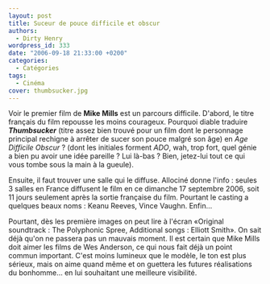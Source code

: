 ```yaml
---
layout: post
title: Suceur de pouce difficile et obscur
authors:
  - Dirty Henry
wordpress_id: 333
date: "2006-09-18 21:33:00 +0200"
categories:
  - Catégories
tags:
  - Cinéma
cover: thumbsucker.jpg
---
```


Voir le premier film de **Mike Mills** est un parcours difficile. D'abord, le
titre français du film repousse les moins courageux. Pourquoi diable traduire
_**Thumbsucker**_ (titre assez bien trouvé pour un film dont le personnage
principal rechigne à arrêter de sucer son pouce malgré son âge) en *Age
Difficile Obscur* ? (dont les initiales forment _ADO_, wah, trop fort, quel
génie a bien pu avoir une idée pareille ? Lui là-bas ? Bien, jetez-lui tout ce
qui vous tombe sous la main à la gueule).

Ensuite, il faut trouver une salle qui le diffuse. Allociné donne l'info :
seules 3 salles en France diffusent le film en ce dimanche 17 septembre 2006,
soit 11 jours seulement après la sortie française du film. Pourtant le casting a
quelques beaux noms : Keanu Reeves, Vince Vaughn. Enfin…

Pourtant, dès les première images on peut lire à l'écran «Original soundtrack :
The Polyphonic Spree, Additional songs : Elliott Smith». On sait déjà qu'on ne
passera pas un mauvais moment. Il est certain que Mike Mills doit aimer les
films de Wes Anderson, ce qui nous fait déjà un point commun important. C'est
moins lumineux que le modèle, le ton est plus sérieux, mais on aime quand même
et on guettera les futures réalisations du bonhomme… en lui souhaitant une
meilleure visibilité.
